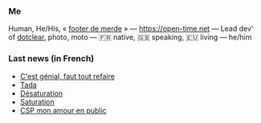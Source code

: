 ### Me

Human, He/His, « [footer de merde](https://open-time.net/post/2013/07/17/La-veritable-histoire-du-Footer-de-merde-) » — https://open-time.net — Lead dev' of [dotclear](https://git.dotclear.org/dev/dotclear), photo, moto — 🇫🇷 native, 🇬🇧 speaking, 🇪🇺 living — he/him

### Last news (in French)

<!-- BLOG-POST-LIST:START -->
- [C&#39;est génial, faut tout refaire](https://open-time.net/post/2022/08/19/C-est-genial-faut-tout-refaire)
- [Tada](https://open-time.net/post/2022/08/18/Tada)
- [Désaturation](https://open-time.net/post/2022/08/17/Desaturation)
- [Saturation](https://open-time.net/post/2022/08/16/Saturation)
- [CSP mon amour en public](https://open-time.net/post/2022/08/15/CSP-mon-amour-en-public)
<!-- BLOG-POST-LIST:END -->
